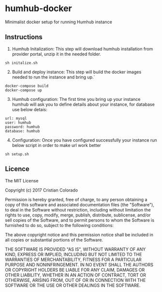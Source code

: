 # humhub-docker
Minimalist docker setup for running Humhub instance

## Instructions

1. Humhub Initalization:
This step will download humhub installation from provider portal, unzip it in the needed folder.
```
sh initalize.sh
```

2. Build and deploy instance:
This step will build the docker images needed to run the instance and bring up.`
```
docker-compose build
docker-compose up
```

3. Humhub configuration:
The first time you bring up your instance humhub will ask you to define details about your instance, for database use below detais:
```
url: mysql
user: humhub
password: humhub
database: humhub
```

4. Configuration:
Once you have configured successfully your instance run below script in order to make url work better
```
sh setup.sh
```


## Licence

The MIT License

Copyright (c) 2017 Cristian Colorado

Permission is hereby granted, free of charge, to any person obtaining a copy
of this software and associated documentation files (the "Software"), to deal
in the Software without restriction, including without limitation the rights
to use, copy, modify, merge, publish, distribute, sublicense, and/or sell
copies of the Software, and to permit persons to whom the Software is
furnished to do so, subject to the following conditions:

The above copyright notice and this permission notice shall be included in
all copies or substantial portions of the Software.

THE SOFTWARE IS PROVIDED "AS IS", WITHOUT WARRANTY OF ANY KIND, EXPRESS OR
IMPLIED, INCLUDING BUT NOT LIMITED TO THE WARRANTIES OF MERCHANTABILITY,
FITNESS FOR A PARTICULAR PURPOSE AND NONINFRINGEMENT. IN NO EVENT SHALL THE
AUTHORS OR COPYRIGHT HOLDERS BE LIABLE FOR ANY CLAIM, DAMAGES OR OTHER
LIABILITY, WHETHER IN AN ACTION OF CONTRACT, TORT OR OTHERWISE, ARISING FROM,
OUT OF OR IN CONNECTION WITH THE SOFTWARE OR THE USE OR OTHER DEALINGS IN
THE SOFTWARE.
